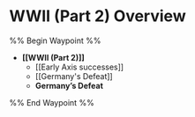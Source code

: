 # WWII (Part 2) Overview

%% Begin Waypoint %%
- **[[WWII (Part 2)]]**
	- [[Early Axis successes]]
	- [[Germany's Defeat]]
	- **Germany’s Defeat**


%% End Waypoint %%